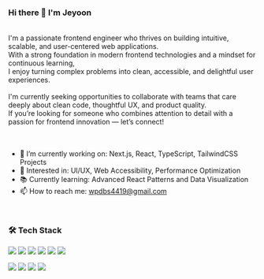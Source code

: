### Hi there 👋 I'm Jeyoon
<br>
I'm a passionate frontend engineer who thrives on building intuitive, scalable, and user-centered web applications.<br>
With a strong foundation in modern frontend technologies and a mindset for continuous learning,<br>  
I enjoy turning complex problems into clean, accessible, and delightful user experiences.<br>
<br>
I'm currently seeking opportunities to collaborate with teams that care deeply about clean code, thoughtful UX, and product quality.<br>  
If you’re looking for someone who combines attention to detail with a passion for frontend innovation — let’s connect!<br>
<br>
<br>

- 🔭 I’m currently working on: Next.js, React, TypeScript, TailwindCSS Projects
- 🌟 Interested in: UI/UX, Web Accessibility, Performance Optimization
- 📚 Currently learning: Advanced React Patterns and Data Visualization
- 📫 How to reach me: wpdbs4419@gmail.com
<br>

### 🛠️ Tech Stack
<p align="left">
    <img src="https://img.shields.io/badge/React-61DAFB?style=flat&logo=react&logoColor=white"/>
  <img src="https://img.shields.io/badge/Next.js-000000?style=flat&logo=next.js&logoColor=white"/>
    <img src="https://img.shields.io/badge/TypeScript-3178C6?style=flat&logo=typescript&logoColor=white"/>
    <img src="https://img.shields.io/badge/TailwindCSS-06B6D4?style=flat&logo=tailwindcss&logoColor=white"/>
 <img src="https://img.shields.io/badge/Vue.js-4FC08D?style=flat&logo=vue.js&logoColor=white"/>
  <img src="https://img.shields.io/badge/Nuxt.js-00DC82?style=flat&logo=nuxt.js&logoColor=white"/>
</p>
<p align="left">
    <img src="https://img.shields.io/badge/HTML5-E34F26?style=flat&logo=html5&logoColor=white"/>
  <img src="https://img.shields.io/badge/CSS3-1572B6?style=flat&logo=css3&logoColor=white"/>
  <img src="https://img.shields.io/badge/JavaScript-F7DF1E?style=flat&logo=javascript&logoColor=black"/>
 
  <img src="https://img.shields.io/badge/Firebase-FFCA28?style=flat&logo=firebase&logoColor=black"/>
</p>

